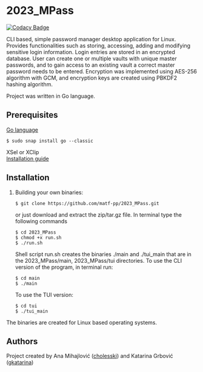# 2023_MPass

[![Codacy Badge](https://app.codacy.com/project/badge/Grade/13da5432f0824aa984b9550909697435)](https://app.codacy.com/gh/matf-pp/2023_MPass/dashboard?utm_source=gh&utm_medium=referral&utm_content=&utm_campaign=Badge_grade)

CLI based, simple password manager desktop application for Linux. Provides functionalities such as storing, accessing, adding and modifying sensitive login information. Login entries are stored in an encrypted database. User can create one or multiple vaults with unique master passwords, and to gain access to an existing vault a correct master password needs to be entered. Encryption was implemented using AES-256 algorithm with GCM, and encryption keys are created using PBKDF2 hashing algorithm.

Project was written in Go language.

## Prerequisites
[Go language](https://go.dev/dl/)
```
$ sudo snap install go --classic
```
  
XSel or XClip\
[Installation guide](https://ostechnix.com/access-clipboard-contents-using-xclip-and-xsel-in-linux/)
## Installation
1. Building your own binaries: 
    ```
    $ git clone https://github.com/matf-pp/2023_MPass.git
    ```
    or just download and extract the zip/tar.gz file.
    In terminal type the following commands
    
    ```
    $ cd 2023_MPass
    $ chmod +x run.sh
    $ ./run.sh
    ```
    Shell script run.sh creates the binaries ./main and ./tui_main that are in the 2023_MPass/main, 2023_MPass/tui directories. To use the CLI version of the program, in terminal run:
    ```
    $ cd main
    $ ./main 
    ```
    To use the TUI version:
    ```
    $ cd tui
    $ ./tui_main
    ```
The binaries are created for Linux based operating systems. 

## Authors
Project created by
Ana Mihajlović ([cholesski](https://github.com/cholesski)) and 
Katarina Grbović ([gkatarina](https://github.com/gkatarina))
